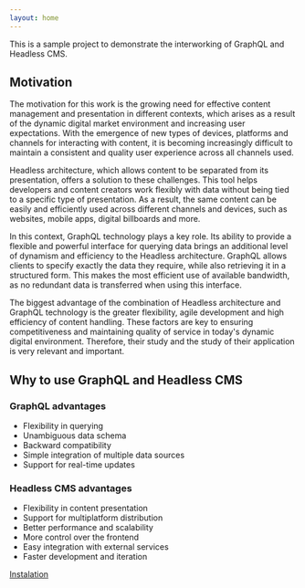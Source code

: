 ```yaml
---
layout: home
---
```

This is a sample project to demonstrate the interworking of GraphQL and Headless CMS.

## Motivation

The motivation for this work is the growing need for effective content management and presentation in different contexts, which arises as a result of the dynamic digital market environment and increasing user expectations. With the emergence of new types of devices, platforms and channels for interacting with content, it is becoming increasingly difficult to maintain a consistent and quality user experience across all channels used.

Headless architecture, which allows content to be separated from its presentation, offers a solution to these challenges. This tool helps developers and content creators work flexibly with data without being tied to a specific type of presentation. As a result, the same content can be easily and efficiently used across different channels and devices, such as websites, mobile apps, digital billboards and more.

In this context, GraphQL technology plays a key role. Its ability to provide a flexible and powerful interface for querying data brings an additional level of dynamism and efficiency to the Headless architecture. GraphQL allows clients to specify exactly the data they require, while also retrieving it in a structured form. This makes the most efficient use of available bandwidth, as no redundant data is transferred when using this interface.

The biggest advantage of the combination of Headless architecture and GraphQL technology is the greater flexibility, agile development and high efficiency of content handling. These factors are key to ensuring competitiveness and maintaining quality of service in today's dynamic digital environment. Therefore, their study and the study of their application is very relevant and important.

## Why to use GraphQL and Headless CMS

### GraphQL advantages
* Flexibility in querying
* Unambiguous data schema
* Backward compatibility
* Simple integration of multiple data sources
* Support for real-time updates

### Headless CMS advantages

* Flexibility in content presentation
* Support for multiplatform distribution
* Better performance and scalability
* More control over the frontend
* Easy integration with external services
* Faster development and iteration


[Instalation](https://vkoutsky.github.io/vk/installation)
